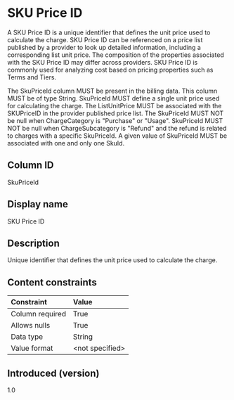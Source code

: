 # SKU Price ID

A SKU Price ID is a unique identifier that defines the unit price used to calculate the charge. SKU Price ID can be referenced on a price list published by a provider to look up detailed information, including a corresponding list unit price. The composition of the properties associated with the SKU Price ID may differ across providers. SKU Price ID is commonly used for analyzing cost based on pricing properties such as Terms and Tiers.

The SkuPriceId column MUST be present in the billing data. This column MUST be of type String. SkuPriceId MUST define a single unit price used for calculating the charge. The ListUnitPrice MUST be associated with the SKUPriceID in the provider published price list. The SkuPriceId MUST NOT be null when ChargeCategory is "Purchase" or "Usage". SkuPriceId MUST NOT be null when ChargeSubcategory is "Refund" and the refund is related to charges with a specific SkuPriceId. A given value of SkuPriceId MUST be associated with one and only one SkuId.

## Column ID

SkuPriceId

## Display name

SKU Price ID

## Description

Unique identifier that defines the unit price used to calculate the charge.

## Content constraints

|  Constraint      |  Value         |
| :--------------- | :------------- |
|  Column required |  True          |
|  Allows nulls    |  True          |
|  Data type       |  String        |
|  Value format    |  \<not specified\> |

## Introduced (version)

1.0
